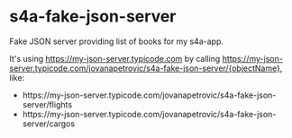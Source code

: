 # s4a-fake-json-server
Fake JSON server providing list of books for my s4a-app. 

It's using https://my-json-server.typicode.com by calling https://my-json-server.typicode.com/jovanapetrovic/s4a-fake-json-server/{objectName}, like:

<ul>
<li>https://my-json-server.typicode.com/jovanapetrovic/s4a-fake-json-server/flights</li>
<li>https://my-json-server.typicode.com/jovanapetrovic/s4a-fake-json-server/cargos</li>
</ul>
